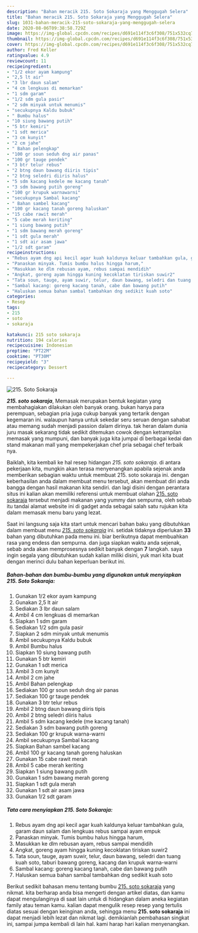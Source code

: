 ```yaml
---
description: "Bahan meracik 215. Soto Sokaraja yang Menggugah Selera"
title: "Bahan meracik 215. Soto Sokaraja yang Menggugah Selera"
slug: 1031-bahan-meracik-215-soto-sokaraja-yang-menggugah-selera
date: 2020-08-06T09:38:58.729Z
image: https://img-global.cpcdn.com/recipes/d691e114f3c6f308/751x532cq70/215-soto-sokaraja-foto-resep-utama.jpg
thumbnail: https://img-global.cpcdn.com/recipes/d691e114f3c6f308/751x532cq70/215-soto-sokaraja-foto-resep-utama.jpg
cover: https://img-global.cpcdn.com/recipes/d691e114f3c6f308/751x532cq70/215-soto-sokaraja-foto-resep-utama.jpg
author: Fred Keller
ratingvalue: 4.9
reviewcount: 11
recipeingredient:
- "1/2 ekor ayam kampung"
- "2,5 lt air"
- "3 lbr daun salam"
- "4 cm lengkuas di memarkan"
- "1 sdm garam"
- "1/2 sdm gula pasir"
- "2 sdm minyak untuk menumis"
- "secukupnya Kaldu bubuk"
- " Bumbu halus"
- "10 siung bawang putih"
- "5 btr kemiri"
- "1 sdt merica"
- "3 cm kunyit"
- "2 cm jahe"
- " Bahan pelengkap"
- "100 gr soun seduh dng air panas"
- "100 gr tauge pendek"
- "3 btr telur rebus"
- "2 btng daun bawang diiris tipis"
- "2 btng seledri diiris halus"
- "5 sdm kacang kedele me kacang tanah"
- "3 sdm bawang putih goreng"
- "100 gr krupuk warnawarni"
- "secukupnya Sambal kacang"
- " Bahan sambel kacang"
- "100 gr kacang tanah goreng haluskan"
- "15 cabe rawit merah"
- "5 cabe merah keriting"
- "1 siung bawang putih"
- "1 sdm bawang merah goreng"
- "1 sdt gula merah"
- "1 sdt air asam jawa"
- "1/2 sdt garam"
recipeinstructions:
- "Rebus ayam dng api kecil agar kuah kaldunya keluar tambahkan gula, garam daun salam dan lengkuas rebus sampai ayam empuk"
- "Panaskan minyak. Tumis bumbu halus hingga harum,"
- "Masukkan ke dlm rebusan ayam, rebus sampai mendidih"
- "Angkat, goreng ayam hingga kuning kecoklatan tiriskan suwir2"
- "Tata soun, tauge, ayam suwir, telur, daun bawang, seledri dan tuang kuah soto, taburi bawang goreng, kacang dan krupuk warna-warni"
- "Sambal kacang: goreng kacang tanah, cabe dan bawang putih"
- "Haluskan semua bahan sambal tambahkan dng sedikit kuah soto"
categories:
- Resep
tags:
- 215
- soto
- sokaraja

katakunci: 215 soto sokaraja 
nutrition: 194 calories
recipecuisine: Indonesian
preptime: "PT22M"
cooktime: "PT30M"
recipeyield: "3"
recipecategory: Dessert

---
```



![215. Soto Sokaraja](https://img-global.cpcdn.com/recipes/d691e114f3c6f308/751x532cq70/215-soto-sokaraja-foto-resep-utama.jpg)

<b><i>215. soto sokaraja</i></b>, Memasak merupakan bentuk kegiatan yang membahagiakan dilakukan oleh banyak orang. bukan hanya para perempuan, sebagian pria juga cukup banyak yang tertarik dengan kegemaran ini. walaupun hanya untuk sekedar seru seruan dengan sahabat atau memang sudah menjadi passion dalam dirinya. tak heran dalam dunia juru masak sekarang tidak sedikit ditemukan cowok dengan ketrampilan memasak yang mumpuni, dan banyak juga kita jumpai di berbagai kedai dan stand makanan mall yang mempekerjakan chef pria sebagai chef terbaik nya.

Baiklah, kita kembali ke hal resep hidangan <i>215. soto sokaraja</i>. di antara pekerjaan kita, mungkin akan terasa menyenangkan apabila sejenak anda memberikan sebagian waktu untuk membuat 215. soto sokaraja ini. dengan keberhasilan anda dalam membuat menu tersebut, akan membuat diri anda bangga dengan hasil makanan kita sendiri. dan lagi disini dengan perantara situs ini kalian akan memiliki referensi untuk membuat olahan <u>215. soto sokaraja</u> tersebut menjadi makanan yang yummy dan sempurna, oleh sebab itu tandai alamat website ini di gadget anda sebagai salah satu rujukan kita dalam memasak menu baru yang lezat.




Saat ini langsung saja kita start untuk mencari bahan baku yang dibutuhkan dalam membuat menu <u><i>215. soto sokaraja</i></u> ini. setidak tidaknya diperlukan <b>33</b> bahan yang dibutuhkan pada menu ini. biar berikutnya dapat membuahkan rasa yang endess dan sempurna. dan juga siapkan waktu anda sejenak, sebab anda akan memprosesnya sedikit banyak dengan <b>7</b> langkah. saya ingin segala yang dibutuhkan sudah kalian miliki disini, yuk mari kita buat dengan merinci dulu bahan keperluan berikut ini.

<!--inarticleads1-->

##### Bahan-bahan dan bumbu-bumbu yang digunakan untuk menyiapkan 215. Soto Sokaraja:

1. Gunakan 1/2 ekor ayam kampung
1. Gunakan 2,5 lt air
1. Sediakan 3 lbr daun salam
1. Ambil 4 cm lengkuas di memarkan
1. Siapkan 1 sdm garam
1. Sediakan 1/2 sdm gula pasir
1. Siapkan 2 sdm minyak untuk menumis
1. Ambil secukupnya Kaldu bubuk
1. Ambil  Bumbu halus
1. Siapkan 10 siung bawang putih
1. Gunakan 5 btr kemiri
1. Gunakan 1 sdt merica
1. Ambil 3 cm kunyit
1. Ambil 2 cm jahe
1. Ambil  Bahan pelengkap
1. Sediakan 100 gr soun seduh dng air panas
1. Sediakan 100 gr tauge pendek
1. Gunakan 3 btr telur rebus
1. Ambil 2 btng daun bawang diiris tipis
1. Ambil 2 btng seledri diiris halus
1. Ambil 5 sdm kacang kedele (me kacang tanah)
1. Sediakan 3 sdm bawang putih goreng
1. Sediakan 100 gr krupuk warna-warni
1. Ambil secukupnya Sambal kacang
1. Siapkan  Bahan sambel kacang
1. Ambil 100 gr kacang tanah goreng haluskan
1. Gunakan 15 cabe rawit merah
1. Ambil 5 cabe merah keriting
1. Siapkan 1 siung bawang putih
1. Gunakan 1 sdm bawang merah goreng
1. Siapkan 1 sdt gula merah
1. Gunakan 1 sdt air asam jawa
1. Gunakan 1/2 sdt garam




<!--inarticleads2-->

##### Tata cara menyiapkan 215. Soto Sokaraja:

1. Rebus ayam dng api kecil agar kuah kaldunya keluar tambahkan gula, garam daun salam dan lengkuas rebus sampai ayam empuk
1. Panaskan minyak. Tumis bumbu halus hingga harum,
1. Masukkan ke dlm rebusan ayam, rebus sampai mendidih
1. Angkat, goreng ayam hingga kuning kecoklatan tiriskan suwir2
1. Tata soun, tauge, ayam suwir, telur, daun bawang, seledri dan tuang kuah soto, taburi bawang goreng, kacang dan krupuk warna-warni
1. Sambal kacang: goreng kacang tanah, cabe dan bawang putih
1. Haluskan semua bahan sambal tambahkan dng sedikit kuah soto




Berikut sedikit bahasan menu tentang bumbu <u>215. soto sokaraja</u> yang nikmat. kita berharap anda bisa mengerti dengan artikel diatas, dan kamu dapat mengulanginya di saat lain untuk di hidangkan dalam aneka kegiatan family atau teman kamu. kalian dapat mengulik resep resep yang tertulis diatas sesuai dengan keinginan anda, sehingga menu <b>215. soto sokaraja</b> ini dapat menjadi lebih lezat dan nikmat lagi. demikianlah pembahasan singkat ini, sampai jumpa kembali di lain hal. kami harap hari kalian menyenangkan.
